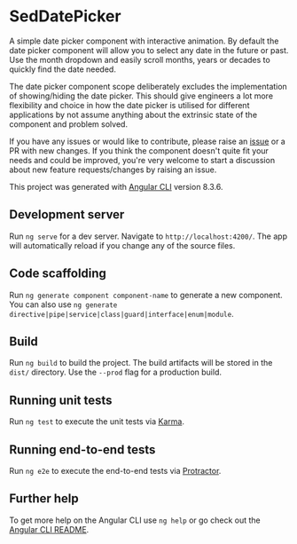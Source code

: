 # SedDatePicker

A simple date picker component with interactive animation.
By default the date picker component will allow you to select any date in the future or past.
Use the month dropdown and easily scroll months, years or decades to quickly find the date needed. 

The date picker component scope deliberately excludes the implementation of showing/hiding the date picker.
This should give engineers a lot more flexibility and choice in how the date picker is utilised for different 
applications by not assume anything about the extrinsic state of the component and problem solved.

If you have any issues or would like to contribute, please raise an 
[issue](https://github.com/saedwards/sed-date-picker/issues) or a PR with new changes.
If you think the component doesn't quite fit your needs and could be improved, you're very welcome to start 
a discussion about new feature requests/changes by raising an issue.

This project was generated with [Angular CLI](https://github.com/angular/angular-cli) version 8.3.6.

## Development server

Run `ng serve` for a dev server. Navigate to `http://localhost:4200/`. The app will automatically reload if you change any of the source files.

## Code scaffolding

Run `ng generate component component-name` to generate a new component. You can also use `ng generate directive|pipe|service|class|guard|interface|enum|module`.

## Build

Run `ng build` to build the project. The build artifacts will be stored in the `dist/` directory. Use the `--prod` flag for a production build.

## Running unit tests

Run `ng test` to execute the unit tests via [Karma](https://karma-runner.github.io).

## Running end-to-end tests

Run `ng e2e` to execute the end-to-end tests via [Protractor](http://www.protractortest.org/).

## Further help

To get more help on the Angular CLI use `ng help` or go check out the [Angular CLI README](https://github.com/angular/angular-cli/blob/master/README.md).
